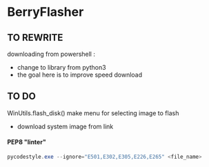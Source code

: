 # BerryFlasher

## TO REWRITE
downloading from powershell :
- change to library from python3
- the goal here is to improve speed download

## TO DO
WinUtils.flash_disk()
make menu for selecting image to flash

- download system image from link

#### PEP8 "linter"
```powershell
pycodestyle.exe --ignore="E501,E302,E305,E226,E265" <file_name>
```
